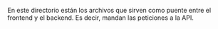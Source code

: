 En este directorio están los archivos que sirven como puente entre el frontend y el backend. Es decir, mandan las peticiones a la API.
